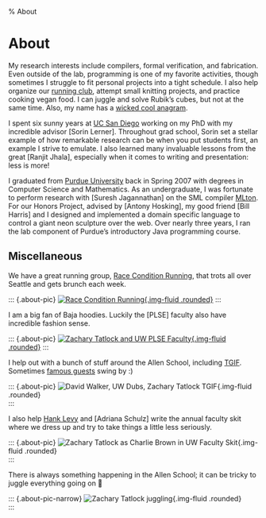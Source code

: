% About

# About

My research interests include compilers, formal verification, and fabrication.
Even outside of the lab,
  programming is one of my favorite activities,
  though sometimes I struggle to fit personal projects into a tight schedule.
I also help organize our [running club](http://raceconditionrunning.com),
  attempt small knitting projects,
  and practice cooking vegan food.
I can juggle and solve Rubik’s cubes, but not at the same time.
Also, my name has a
  [wicked cool anagram](https://totalcrazyhack.net/anagram.html).

I spent six sunny years at
  [UC San Diego](https://cse.ucsd.edu) working on my PhD with
  my incredible advisor [Sorin Lerner].
Throughout grad school,
  Sorin set a stellar example of how remarkable
  research can be when you put students first,
  an example I strive to emulate.
I also learned many invaluable lessons
  from the great [Ranjit Jhala],
  especially when it comes to writing and presentation:
  less is more!

I graduated from
  [Purdue University](https://www.cs.purdue.edu) back in Spring 2007 with
  degrees in Computer Science and Mathematics.
As an undergraduate,
  I was fortunate to perform research with [Suresh Jagannathan]
  on the SML compiler [MLton](http://mlton.org).
For our Honors Project,
  advised by [Antony Hosking],
  my good friend [Bill Harris] and I designed and implemented a
  domain specific language to control a giant neon sculpture over the web.
Over nearly three years,
  I ran the lab component of Purdue’s introductory Java programming course.

## Miscellaneous

We have a great running group,
  [Race Condition Running](http://raceconditionrunning.com),
  that trots all over Seattle and gets brunch each week.

::: {.about-pic}
  [![Race Condition Running](thumb/2015-10-race-condition-running.jpg){.img-fluid .rounded}](http://raceconditionrunning.com)
:::

I am a big fan of Baja hoodies.
Luckily the [PLSE] faculty also have incredible fashion sense.

::: {.about-pic}
  [![Zachary Tatlock and UW PLSE Faculty](thumb/2015-12-plse-faculty-baja-hoodies.jpg){.img-fluid .rounded}](https://uwplse.org)
:::

I help out with a bunch of stuff around the Allen School,
  including [TGIF](https://sites.google.com/cs.washington.edu/tgif/).
Sometimes [famous guests](https://www.cs.princeton.edu/~dpw/) swing by :)

::: {.about-pic}
  ![David Walker, UW Dubs, Zachary Tatlock TGIF](thumb/2016-02-tgif-dubs-dpw-ztatlock.jpg){.img-fluid .rounded} \
:::

I also help
  [Hank Levy](https://www.cs.washington.edu/people/faculty/levy)
  and [Adriana Schulz] write the annual faculty skit where we
  dress up and try to take things a little less seriously.

::: {.about-pic}
  ![Zachary Tatlock as Charlie Brown in UW Faculty Skit](thumb/2015-12-uw-cse-faculty-skit-charlie-brown.jpg){.img-fluid .rounded} \
:::

There is always something happening in the Allen School;
it can be tricky to juggle everything going on &#x1F939;

::: {.about-pic-narrow}
  ![Zachary Tatlock juggling](thumb/ztatlock-juggling.jpg){.img-fluid .rounded} \
:::

